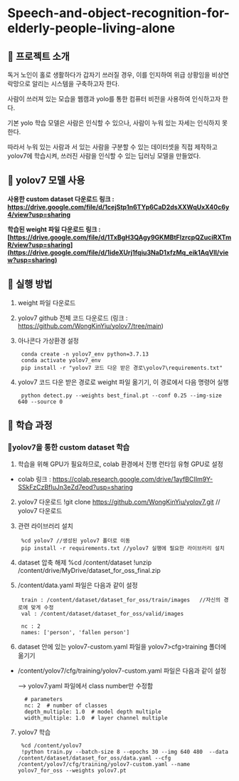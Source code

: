 # Speech-and-object-recognition-for-elderly-people-living-alone

## 📌 프로젝트 소개
독거 노인이 홀로 생활하다가 갑자기 쓰러질 경우, 이를 인지하여 위급 상황임을 비상연락망으로 알리는 시스템을 구축하고자 한다. 


사람이 쓰러져 있는 모습을 웹캠과 yolo를 통한 컴퓨터 비전을 사용하여 인식하고자 한다.


기본 yolo 학습 모델은 사람은 인식할 수 있으나, 사람이 누워 있는 자세는 인식하지 못한다. 


따라서 누워 있는 사람과 서 있는 사람을 구분할 수 있는 데이터셋을 직접 제작하고 yolov7에 학습시켜, 쓰러진 사람을 인식할 수 있는 딥러닝 모델을 만들었다.


## 📌 yolov7 모델 사용


**사용한 custom dataset 다운로드 링크 : https://drive.google.com/file/d/1cejStp1n6TYp6CaD2dsXXWqUxX40c6y4/view?usp=sharing**


**학습된 weight 파일 다운로드 링크 : [https://drive.google.com/file/d/1TxBgH3QAgy9GKMBtFIzrcpQZuciRXTmR/view?usp=sharing](https://drive.google.com/file/d/1ideXUrj1fqiu3NaD1xfzMq_eik1AqVll/view?usp=sharing)**


## 📌 실행 방법
1. weight 파일 다운로드
2. yolov7 github 전체 코드 다운로드 (링크 : https://github.com/WongKinYiu/yolov7/tree/main)
3. 아나콘다 가상환경 설정

		conda create -n yolov7_env python=3.7.13
		conda activate yolov7_env
		pip install -r "yolov7 코드 다운 받은 경로\yolov7\requirements.txt"
   		
5. yolov7 코드 다운 받은 경로로 weight 파일 옮기기, 이 경로에서 다음 명령어 실행
		
		python detect.py --weights best_final.pt --conf 0.25 --img-size 640 --source 0



## 📌 학습 과정

### 📌yolov7을 통한 custom dataset 학습

1. 학습을 위해 GPU가 필요하므로, colab 환경에서 진행
   런타임 유형 GPU로 설정

- colab 링크 : https://colab.research.google.com/drive/1ayfBCIIm9Y-SSkFzCzBfIuJn3eZd7eod?usp=sharing

2. yolov7 다운로드
   	!git clone https://github.com/WongKinYiu/yolov7.git 	// yolov7 다운로드


3. 관련 라이브러리 설치
	
	 	%cd yolov7 //생성된 yolov7 폴더로 이동
		pip install -r requirements.txt	//yolov7 실행에 필요한 라이브러리 설치

4. dataset 압축 해제
   		%cd /content/dataset
		!unzip /content/drive/MyDrive/dataset_for_oss_final.zip

5. /content/data.yaml 파일은 다음과 같이 설정

		train : /content/dataset/dataset_for_oss/train/images	//자신의 경로에 맞게 수정
		val : /content/dataset/dataset_for_oss/valid/images

		nc : 2
		names: ['person', 'fallen person']


7. dataset 안에 있는 yolov7-custom.yaml 파일을 yolov7>cfg>training 폴더에 옮기기


- /content/yolov7/cfg/training/yolov7-custom.yaml 파일은 다음과 같이 설정


	--> yolov7.yaml 파일에서 class number만 수정함

		# parameters
		nc: 2  # number of classes
		depth_multiple: 1.0  # model depth multiple
		width_multiple: 1.0  # layer channel multiple


7. yolov7 학습

		%cd /content/yolov7
		!python train.py --batch-size 8 --epochs 30 --img 640 480  --data /content/dataset/dataset_for_oss/data.yaml --cfg /content/yolov7/cfg/training/yolov7-custom.yaml --name yolov7_for_oss --weights yolov7.pt	









